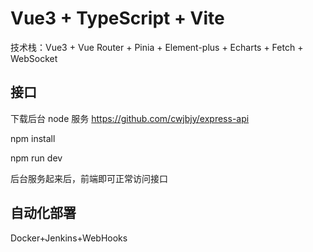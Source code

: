# Vue3 + TypeScript + Vite

技术栈：Vue3 + Vue Router + Pinia + Element-plus + Echarts + Fetch + WebSocket

## 接口

下载后台 node 服务 https://github.com/cwjbjy/express-api

npm install

npm run dev

后台服务起来后，前端即可正常访问接口

## 自动化部署

Docker+Jenkins+WebHooks
